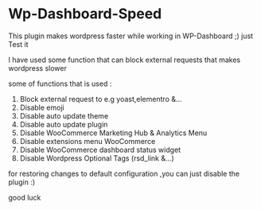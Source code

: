 # Wp-Dashboard-Speed
This plugin makes wordpress faster while working in WP-Dashboard ;) just Test it

I have used some function that can block external requests that makes wordpress slower

some of functions that is used :

1. Block external request to e.g yoast,elementro &...
2. Disable emoji
3. Disable auto update theme
4. Disable auto update plugin
5. Disable WooCommerce Marketing Hub & Analytics Menu
6. Disable extensions menu WooCommerce
7. Disable WooCommerce dashboard status widget
8. Disable Wordpress Optional Tags (rsd_link &...)


for restoring changes to default configuration ,you can just disable the plugin :)

good luck
